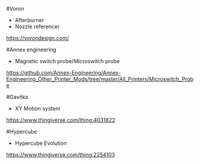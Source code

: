 #Voron

- Afterburner
- Nozzle referencer

https://vorondesign.com/

#Annex engineering

- Magnetic switch probe/Microswitch probe

https://github.com/Annex-Engineering/Annex-Engineering_Other_Printer_Mods/tree/master/All_Printers/Microswitch_Probe

#Gavitka
 
- XY Motion system 

https://www.thingiverse.com/thing:4031822

#Hypercube

- Hypercube Evolution

https://www.thingiverse.com/thing:2254103
